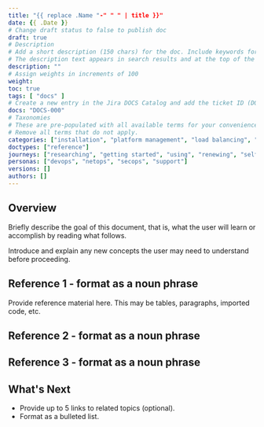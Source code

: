 ```yaml
---
title: "{{ replace .Name "-" " " | title }}"
date: {{ .Date }}
# Change draft status to false to publish doc
draft: true
# Description
# Add a short description (150 chars) for the doc. Include keywords for SEO. 
# The description text appears in search results and at the top of the doc.
description: ""
# Assign weights in increments of 100
weight: 
toc: true
tags: [ "docs" ]
# Create a new entry in the Jira DOCS Catalog and add the ticket ID (DOCS-<number>) below
docs: "DOCS-000"
# Taxonomies
# These are pre-populated with all available terms for your convenience.
# Remove all terms that do not apply.
categories: ["installation", "platform management", "load balancing", "api management", "service mesh", "security", "analytics"]
doctypes: ["reference"]
journeys: ["researching", "getting started", "using", "renewing", "self service"]
personas: ["devops", "netops", "secops", "support"]
versions: []
authors: []
---
```


## Overview

Briefly describe the goal of this document, that is, what the user will learn or accomplish by reading what follows.

Introduce and explain any new concepts the user may need to understand before proceeding.
## Reference 1 - format as a noun phrase

Provide reference material here. This may be tables, paragraphs, imported code, etc.

## Reference 2 - format as a noun phrase

## Reference 3 - format as a noun phrase

## What's Next

- Provide up to 5 links to related topics (optional).
- Format as a bulleted list.
